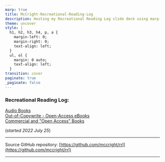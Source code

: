 ```yaml
---
marp: true
title: McCright-Recreational-Reading-Log
description: Hosting my Recreational Reading Log slide deck using marp-cli
theme: uncover
style: |
  h1, h2, h3, h4, p, a {
    margin-left: 0;
    margin-right: 0;
    text-align: left;
  }
  ul, ol {
    margin: 0 auto;
    text-align: left;
  }
transition: cover
paginate: true
_paginate: false
---
```


### Recreational Reading Log:  

[Audio Books](https://mccright.github.io/rrl/AudioBooks/)  
[Out-of-Copywrite - Open-Access eBooks](https://mccright.github.io/rrl/OpenSourceTexts/)  
[Commercial and "Open Access" Books](https://mccright.github.io/rrl/Books/)  

(*started 2022 July 25*)  

---

Source GitHub repository: [https://github.com/mccright/rrl](https://github.com/mccright/rrl)  

---